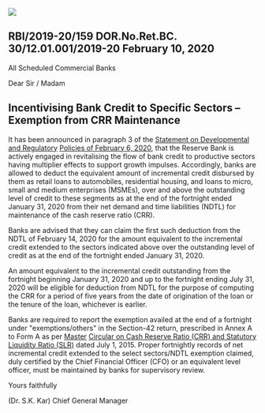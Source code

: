 ![](_page_0_Picture_0.jpeg)

## **RBI/2019-20/159 DOR.No.Ret.BC. 30/12.01.001/2019-20** February 10, 2020

All Scheduled Commercial Banks

Dear Sir / Madam

## **Incentivising Bank Credit to Specific Sectors – Exemption from CRR Maintenance**

It has been announced in paragraph 3 of the [Statement on Developmental and Regulatory](https://www.rbi.org.in/Scripts/BS_PressReleaseDisplay.aspx?prid=49343)  [Policies of February 6, 2020,](https://www.rbi.org.in/Scripts/BS_PressReleaseDisplay.aspx?prid=49343) that the Reserve Bank is actively engaged in revitalising the flow of bank credit to productive sectors having multiplier effects to support growth impulses. Accordingly, banks are allowed to deduct the equivalent amount of incremental credit disbursed by them as retail loans to automobiles, residential housing, and loans to micro, small and medium enterprises (MSMEs), over and above the outstanding level of credit to these segments as at the end of the fortnight ended January 31, 2020 from their net demand and time liabilities (NDTL) for maintenance of the cash reserve ratio (CRR).

Banks are advised that they can claim the first such deduction from the NDTL of February 14, 2020 for the amount equivalent to the incremental credit extended to the sectors indicated above over the outstanding level of credit as at the end of the fortnight ended January 31, 2020.

An amount equivalent to the incremental credit outstanding from the fortnight beginning January 31, 2020 and up to the fortnight ending July 31, 2020 will be eligible for deduction from NDTL for the purpose of computing the CRR for a period of five years from the date of origination of the loan or the tenure of the loan, whichever is earlier.

Banks are required to report the exemption availed at the end of a fortnight under "exemptions/others" in the Section-42 return, prescribed in Annex A to Form A as per [Master](https://www.rbi.org.in/Scripts/BS_ViewMasCirculardetails.aspx?id=9905)  [Circular on Cash Reserve Ratio \(CRR\) and Statutory Liquidity Ratio \(SLR\)](https://www.rbi.org.in/Scripts/BS_ViewMasCirculardetails.aspx?id=9905) dated July 1, 2015. Proper fortnightly records of net incremental credit extended to the select sectors/NDTL exemption claimed, duly certified by the Chief Financial Officer (CFO) or an equivalent level officer, must be maintained by banks for supervisory review.

Yours faithfully

(Dr. S.K. Kar) Chief General Manager